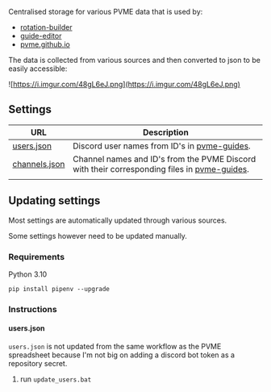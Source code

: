 Centralised storage for various PVME data that is used by:

- [rotation-builder](https://github.com/pvme/rotation-builder)
- [guide-editor](https://github.com/pvme/guide-editor)
- [pvme.github.io](https://github.com/pvme/pvme.github.io)

The data is collected from various sources and then converted to json to be easily accessible:

![https://i.imgur.com/48gL6eJ.png](https://i.imgur.com/48gL6eJ.png)

## Settings

| URL                                                          | Description                                                  |
| ------------------------------------------------------------ | ------------------------------------------------------------ |
| [users.json](https://raw.githubusercontent.com/pvme/pvme-settings/settings/users/users.json) | Discord user names from ID's in [pvme-guides](https://github.com/pvme/pvme-guides). |
| [channels.json](https://raw.githubusercontent.com/pvme/pvme-settings/pvme-discord/channels.json) | Channel names and ID's from the PVME Discord with their corresponding files in [pvme-guides](https://github.com/pvme/pvme-guides). |
|                                                              |                                                              |

## Updating settings

Most settings are automatically updated through various sources.

Some settings however need to be updated manually.

### Requirements

Python 3.10

```
pip install pipenv --upgrade
```

### Instructions

#### users.json

`users.json` is not updated from the same workflow as the PVME spreadsheet because I'm not big on adding a discord bot token as a repository secret.

1. run `update_users.bat`

